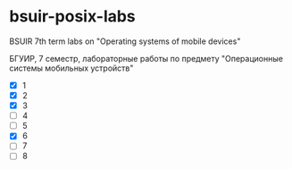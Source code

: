 # bsuir-posix-labs
BSUIR 7th term labs on "Operating systems of mobile devices"

БГУИР, 7 семестр, лабораторные работы по предмету "Операционные системы мобильных устройств"

- [x] 1
- [x] 2
- [x] 3
- [ ] 4
- [ ] 5
- [x] 6
- [ ] 7
- [ ] 8
